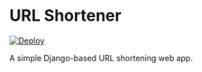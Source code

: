 # URL Shortener

[![Deploy](https://www.herokucdn.com/deploy/button.png)](https://heroku.com/deploy)

A simple Django-based URL shortening web app.
